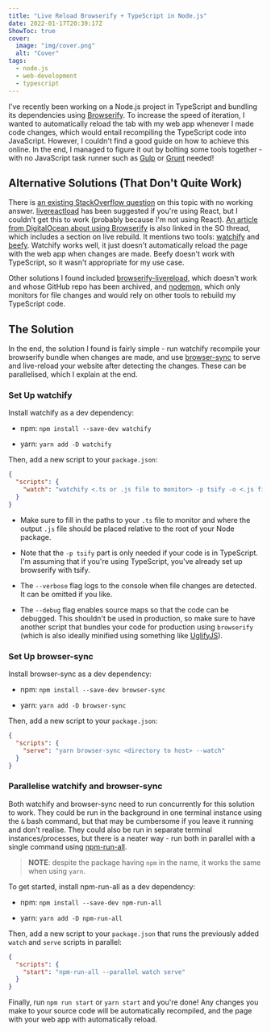 ```yaml
---
title: "Live Reload Browserify + TypeScript in Node.js"
date: 2022-01-17T20:39:17Z
ShowToc: true
cover:
  image: "img/cover.png"
  alt: "Cover"
tags:
  - node.js
  - web-development
  - typescript
---
```


I've recently been working on a Node.js project in TypeScript and bundling its dependencies using [Browserify](https://browserify.org/). To increase the speed of iteration, I wanted to automatically reload the tab with my web app whenever I made code changes, which would entail recompiling the TypeScript code into JavaScript. However, I couldn't find a good guide on how to achieve this online. In the end, I managed to figure it out by bolting some tools together - with no JavaScript task runner such as [Gulp](https://gulpjs.com/) or [Grunt](https://gruntjs.com/) needed!

## Alternative Solutions (That Don't Quite Work)

There is [an existing StackOverflow question](https://stackoverflow.com/questions/29388004/livereload-with-npm-and-browserify) on this topic with no working answer. [livereactload](https://github.com/milankinen/livereactload) has been suggested if you're using React, but I couldn't get this to work (probably because I'm not using React). [An article from DigitalOcean about using Browserify](https://www.digitalocean.com/community/tutorials/getting-started-with-browserify#toc-live-rebuild) is also linked in the SO thread, which includes a section on live rebuild. It mentions two tools: [watchify](https://github.com/browserify/watchify) and [beefy](http://didact.us/beefy/). Watchify works well, it just doesn't automatically reload the page with the web app when changes are made. Beefy doesn't work with TypeScript, so it wasn't appropriate for my use case.

Other solutions I found included [browserify-livereload](https://github.com/jacobtipp/browserify-livereload), which doesn't work and whose GitHub repo has been archived, and [nodemon](https://github.com/remy/nodemon), which only monitors for file changes and would rely on other tools to rebuild my TypeScript code.

## The Solution

In the end, the solution I found is fairly simple - run watchify recompile your browserify bundle when changes are made, and use [browser-sync](https://browsersync.io/) to serve and live-reload your website after detecting the changes. These can be parallelised, which I explain at the end.

### Set Up watchify

Install watchify as a dev dependency:

- npm: `npm install --save-dev watchify`

- yarn: `yarn add -D watchify`

Then, add a new script to your `package.json`:

```json
{
  "scripts": {
    "watch": "watchify <.ts or .js file to monitor> -p tsify -o <.js file to output> --verbose --debug"
  }
}
```

- Make sure to fill in the paths to your `.ts` file to monitor and where the output `.js` file should be placed relative to the root of your Node package.

- Note that the `-p tsify` part is only needed if your code is in TypeScript. I'm assuming that if you're using TypeScript, you've already set up browserify with tsify.

- The `--verbose` flag logs to the console when file changes are detected. It can be omitted if you like.

- The `--debug` flag enables source maps so that the code can be debugged. This shouldn't be used in production, so make sure to have another script that bundles your code for production using `browserify` (which is also ideally minified using something like [UglifyJS](https://github.com/mishoo/UglifyJS)).

### Set Up browser-sync

Install browser-sync as a dev dependency:

- npm: `npm install --save-dev browser-sync`

- yarn: `yarn add -D browser-sync`

Then, add a new script to your `package.json`:

```json
{
  "scripts": {
    "serve": "yarn browser-sync <directory to host> --watch"
  }
}
```

### Parallelise watchify and browser-sync

Both watchify and browser-sync need to run concurrently for this solution to work. They could be run in the background in one terminal instance using the `&` bash command, but that may be cumbersome if you leave it running and don't realise. They could also be run in separate terminal instances/processes, but there is a neater way - run both in parallel with a single command using [npm-run-all](https://github.com/mysticatea/npm-run-all).

> **NOTE**: despite the package having `npm` in the name, it works the same when using `yarn`.

To get started, install npm-run-all as a dev dependency:

- npm: `npm install --save-dev npm-run-all`

- yarn: `yarn add -D npm-run-all`

Then, add a new script to your `package.json` that runs the previously added `watch` and `serve` scripts in parallel:

```json
{
  "scripts": {
    "start": "npm-run-all --parallel watch serve"
  }
}
```

Finally, run `npm run start` or `yarn start` and you're done! Any changes you make to your source code will be automatically recompiled, and the page with your web app with automatically reload.
